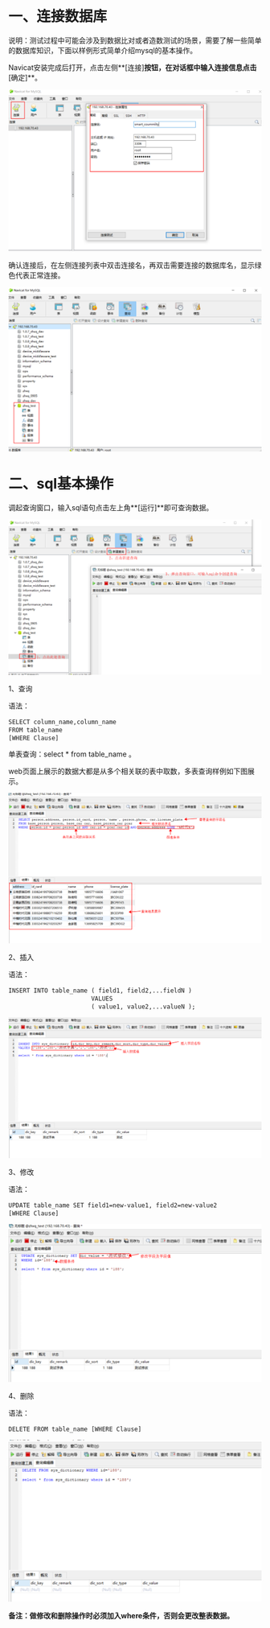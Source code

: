 



# 一、连接数据库

说明：测试过程中可能会涉及到数据比对或者造数测试的场景，需要了解一些简单的数据库知识，下面以样例形式简单介绍mysql的基本操作。

Navicat安装完成后打开，点击左侧**[连接]**按钮，在对话框中输入连接信息点击**[确定]**。

![1572505803361](assets/数据库操作-1.png)

确认连接后，在左侧连接列表中双击连接名，再双击需要连接的数据库名，显示绿色代表正常连接。

![1572506166546](assets/数据库操作-2.png)

# 二、sql基本操作

调起查询窗口，输入sql语句点击左上角**[运行]**即可查询数据。

![1572506480623](assets/数据库操作-3.png)

1、查询

语法：

```
SELECT column_name,column_name
FROM table_name
[WHERE Clause]
```

单表查询：select * from table_name 。

web页面上展示的数据大都是从多个相关联的表中取数，多表查询样例如下图展示。

![1572507023679](assets/数据库操作-4.png)

2、插入

语法：

```
INSERT INTO table_name ( field1, field2,...fieldN )
                       VALUES
                       ( value1, value2,...valueN );
```

![1572508224515](assets/数据库操作-5.png)

3、修改

语法：

```
UPDATE table_name SET field1=new-value1, field2=new-value2
[WHERE Clause]
```

![1572508705657](assets/数据库操作-6.png)

4、删除

语法：

```
DELETE FROM table_name [WHERE Clause]
```

![1572508964993](assets/数据库操作-7.png)

**备注：做修改和删除操作时必须加入where条件，否则会更改整表数据。**